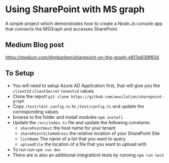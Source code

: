 # Using SharePoint with MS graph

A simple project which demonstrates how to create a Node.Js console app that connects the MSGraph and accesses SharePoint. 


## Medium Blog post
https://medium.com/@mbarben/sharepoint-on-the-graph-e813e838f604


## To Setup 

 * You will need to setup Azure AD Application first, that will give you the `clientId` `clientSecret` `tenentid` values
 * Clone the report `git clone https://github.com/anvilation/sharepoint-graph` 
 * Copy `/test/test.config.ts` to `/test/config.ts` and update the corresponding values
 * browse to the folder and install modules `npm install`
 * Update the `/src/index.ts` file and update the following constants:
    - `sharePointHost` the host name for your tenant
    - `sharePointSiteAddress` the relative location of your SharePoint Site
    - `listName` The name of a list that you want to query
    - `uploadFile` the location of a file that you want to upload with
 * To run run `npm run dev`
 * There are is also an additional integrationt tests by running `npm run test`
